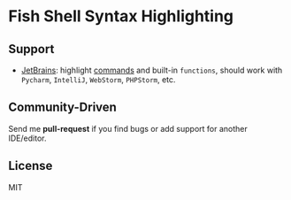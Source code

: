 # Fish Shell Syntax Highlighting

## Support 

* [JetBrains](./JetBrains): highlight [commands](http://fishshell.com/docs/current/commands.html) and built-in `functions`, should work with `Pycharm`, `IntelliJ`, `WebStorm`, `PHPStorm`, etc.

## Community-Driven

Send me **pull-request** if you find bugs or add support for another IDE/editor.

## License

MIT
